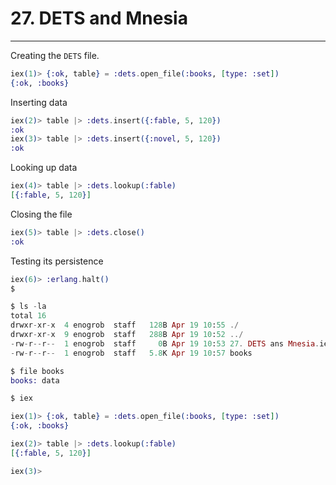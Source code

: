 # 27. DETS and Mnesia

---

Creating the `DETS` file.
```elixir
iex(1)> {:ok, table} = :dets.open_file(:books, [type: :set])
{:ok, :books}
```

Inserting data
```elixir
iex(2)> table |> :dets.insert({:fable, 5, 120})
:ok
iex(3)> table |> :dets.insert({:novel, 5, 120})
:ok
```

Looking up data
```elixir
iex(4)> table |> :dets.lookup(:fable)
[{:fable, 5, 120}]
```

Closing the file
```elixir
iex(5)> table |> :dets.close()
:ok
```

Testing its persistence
```elixir
iex(6)> :erlang.halt()
$

$ ls -la
total 16
drwxr-xr-x  4 enogrob  staff   128B Apr 19 10:55 ./
drwxr-xr-x  9 enogrob  staff   288B Apr 19 10:52 ../
-rw-r--r--  1 enogrob  staff     0B Apr 19 10:53 27. DETS ans Mnesia.iex
-rw-r--r--  1 enogrob  staff   5.8K Apr 19 10:57 books

$ file books
books: data

$ iex

iex(1)> {:ok, table} = :dets.open_file(:books, [type: :set])
{:ok, :books}

iex(2)> table |> :dets.lookup(:fable)
[{:fable, 5, 120}]

iex(3)>
```
